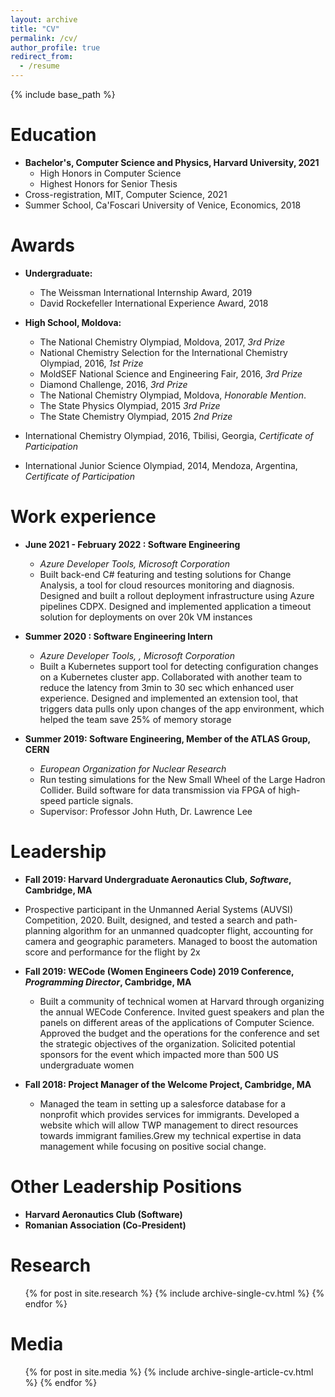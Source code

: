 ```yaml
---
layout: archive
title: "CV"
permalink: /cv/
author_profile: true
redirect_from:
  - /resume
---
```


{% include base_path %}

Education
======
* **Bachelor's, Computer Science and Physics, Harvard University, 2021**
  * High Honors in Computer Science
  * Highest Honors for Senior Thesis
* Cross-registration, MIT, Computer Science, 2021
* Summer School, Ca'Foscari University of Venice, Economics, 2018

Awards
======
* **Undergraduate:**
  * The Weissman International Internship Award, 2019
  * David Rockefeller International Experience Award, 2018

* **High School, Moldova:**
  * The National Chemistry Olympiad, Moldova, 2017, _3rd Prize_
  * National Chemistry Selection for the International Chemistry Olympiad, 2016, _1st Prize_
  * MoldSEF National Science and Engineering Fair, 2016, _3rd Prize_
  * Diamond Challenge, 2016, _3rd Prize_
  * The National Chemistry Olympiad, Moldova, _Honorable Mention_.
  * The State Physics Olympiad, 2015 _3rd Prize_ 
  * The State Chemistry Olympiad, 2015 _2nd Prize_

  
* International Chemistry Olympiad, 2016, Tbilisi, Georgia, _Certificate of Participation_
* International Junior Science Olympiad, 2014, Mendoza, Argentina, _Certificate of Participation_


Work experience
======

* **June 2021 - February 2022 : Software Engineering**
  * _Azure Developer Tools, Microsoft Corporation_
  * Built back-end C# featuring and testing solutions for Change Analysis, a tool for cloud resources monitoring and diagnosis. Designed and built a rollout deployment infrastructure using Azure pipelines CDPX. Designed and implemented application a timeout solution for deployments on over 20k VM instances


* **Summer 2020 : Software Engineering Intern**
  * _Azure Developer Tools, , Microsoft Corporation_
  * Built a Kubernetes support tool for detecting configuration changes on a Kubernetes cluster app. Collaborated with another team to reduce the latency from 3min to 30 sec which enhanced user experience. Designed and implemented an extension tool, that triggers data pulls only upon changes of the app environment, which helped the team save 25% of memory storage



* **Summer 2019: Software Engineering, Member of the ATLAS Group, CERN**
  * _European Organization for Nuclear Research_
  * Run testing simulations for the New Small Wheel of the Large Hadron Collider. Build software for data transmission via FPGA of high-speed particle signals.
  * Supervisor: Professor John Huth, Dr. Lawrence Lee



Leadership 
======
* **Fall 2019: Harvard Undergraduate Aeronautics Club, _Software_, Cambridge, MA**
* Prospective participant in the Unmanned Aerial Systems (AUVSI) Competition, 2020. Built, designed, and tested a search and path-planning algorithm for an unmanned quadcopter flight, accounting for camera and geographic parameters. Managed to boost the automation score and performance for the flight by 2x


* **Fall 2019: WECode (Women Engineers Code) 2019 Conference, _Programming Director_, Cambridge, MA**
  * Built a community of technical women at Harvard through organizing the annual WECode Conference. Invited guest speakers and plan the panels on different areas of the applications of Computer Science. Approved the budget and the operations for the conference and set the strategic objectives of the organization. Solicited potential sponsors for the event which impacted more than 500 US undergraduate women


* **Fall 2018: Project Manager of the Welcome Project, Cambridge, MA**
  * Managed the team in setting up a salesforce database for a nonprofit which provides services for immigrants. Developed a website which will allow TWP management to direct resources towards immigrant families.Grew my technical expertise in data management while focusing on positive social change.

Other Leadership Positions
======
* **Harvard Aeronautics Club (Software)**
* **Romanian Association (Co-President)**

<!--   
Programming Languages: C++, C, Python, R, React.js, HTML, ROOT, System Verilog
======
* Skill 1
* Skill 2
  * Sub-skill 2.1
  * Sub-skill 2.2
  * Sub-skill 2.3
* Skill 3 -->

Research
======
  <ul>{% for post in site.research %}
    {% include archive-single-cv.html %}
  {% endfor %}</ul>
  
Media
======
  <ul>{% for post in site.media %}
    {% include archive-single-article-cv.html %}
  {% endfor %}</ul>
  
<!-- Teaching
======
  <ul>{% for post in site.teaching %}
    {% include archive-single-cv.html %}
  {% endfor %}</ul>
   -->
